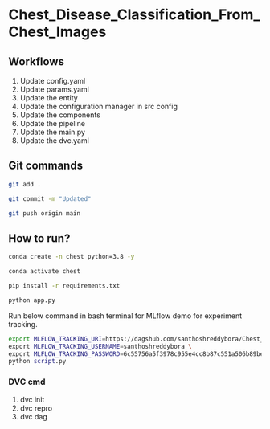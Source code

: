 # Chest_Disease_Classification_From_Chest_Images

## Workflows

1. Update config.yaml
2. Update params.yaml
3. Update the entity
4. Update the configuration manager in src config
5. Update the components
6. Update the pipeline 
7. Update the main.py
8. Update the dvc.yaml 

## Git commands

```bash
git add .

git commit -m "Updated"

git push origin main
```

## How to run?

```bash
conda create -n chest python=3.8 -y
```

```bash
conda activate chest
```

```bash
pip install -r requirements.txt
```

```bash
python app.py
```

Run below command in bash terminal for MLflow demo for experiment tracking.
```bash
export MLFLOW_TRACKING_URI=https://dagshub.com/santhoshreddybora/Chest_Disease_Classification.mlflow \
export MLFLOW_TRACKING_USERNAME=santhoshreddybora \
export MLFLOW_TRACKING_PASSWORD=6c55756a5f3978c955e4cc8b87c551a506b89be8 \
python script.py
```




### DVC cmd

1. dvc init
2. dvc repro
3. dvc dag